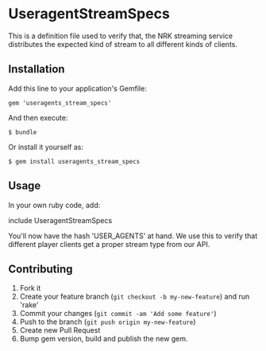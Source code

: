 # UseragentStreamSpecs

This is a definition file used to verify that, the NRK streaming service distributes
the expected kind of stream to all different kinds of clients.


## Installation

Add this line to your application's Gemfile:

    gem 'useragents_stream_specs'

And then execute:

    $ bundle

Or install it yourself as:

    $ gem install useragents_stream_specs

## Usage

In your own ruby code, add:

include UseragentStreamSpecs

You'll now have the hash 'USER_AGENTS' at hand. We use this to verify that different player clients get a proper stream type from our API.

## Contributing

1. Fork it
2. Create your feature branch (`git checkout -b my-new-feature`) and run 'rake'
3. Commit your changes (`git commit -am 'Add some feature'`)
4. Push to the branch (`git push origin my-new-feature`)
5. Create new Pull Request
6. Bump gem version, build and publish the new gem.
